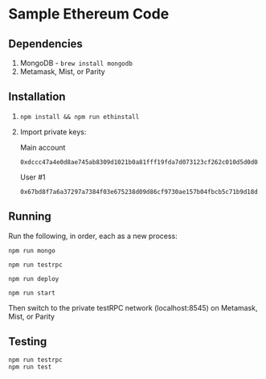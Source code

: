 # Sample Ethereum Code

## Dependencies

1) MongoDB - `brew install mongodb`
2) Metamask, Mist, or Parity

## Installation

1. `npm install && npm run ethinstall`

2. Import private keys:
    
    Main account
    
    `0xdccc47a4e0d8ae745ab8309d1021b0a81fff19fda7d073123cf262c010d5d0d0`
    
    User #1
    
    `0x67bd8f7a6a37297a7384f03e675238d09d86cf9730ae157b04fbcb5c71b9d18d`

## Running

Run the following, in order, each as a new process:

    npm run mongo
    
    npm run testrpc
    
    npm run deploy
    
    npm run start

Then switch to the private testRPC network (localhost:8545) on Metamask, Mist, or Parity


## Testing

    npm run testrpc
    npm run test